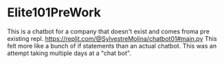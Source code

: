 # Elite101PreWork
This is a chatbot for a company that doesn't exist and comes froma pre existing repl.
https://replit.com/@SylvestreMolina/chatbot01#main.py
This felt more like a bunch of if statements than an actual chatbot.
This was an attempt taking multiple days at a "chat bot".
